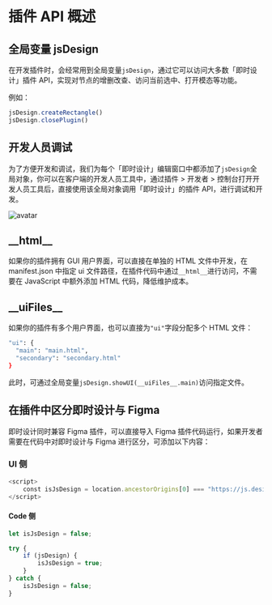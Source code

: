 # 插件 API 概述

## 全局变量 jsDesign

在开发插件时，会经常用到全局变量`jsDesign`，通过它可以访问大多数「即时设计」插件 API，实现对节点的增删改查、访问当前选中、打开模态等功能。

例如：

```TypeScript
jsDesign.createRectangle()
jsDesign.closePlugin()
```

## 开发人员调试

为了方便开发和调试，我们为每个「即时设计」编辑窗口中都添加了`jsDesign`全局对象，你可以在客户端的开发人员工具中，通过插件 > 开发者 > 控制台打开开发人员工具后，直接使用该全局对象调用「即时设计」的插件 API，进行调试和开发。

![avatar](https://img.js.design/assets/developer-doc/plugin/images/Developement/devtools.png)

## \_\_html\_\_

如果你的插件拥有 GUI 用户界面，可以直接在单独的 HTML 文件中开发，在 manifest.json 中指定 ui 文件路径，在插件代码中通过`__html__`进行访问，不需要在 JavaScript 中额外添加 HTML 代码，降低维护成本。

## \_\_uiFiles\_\_

如果你的插件有多个用户界面，也可以直接为`"ui"`字段分配多个 HTML 文件：

```Bash
"ui": {
  "main": "main.html",
  "secondary": "secondary.html"
}
```

此时，可通过全局变量`jsDesign.showUI(__uiFiles__.main)`访问指定文件。



## 在插件中区分即时设计与 Figma

即时设计同时兼容 Figma 插件，可以直接导入 Figma 插件代码运行，如果开发者需要在代码中对即时设计与 Figma 进行区分，可添加以下内容：

### UI 侧

```JavaScript
<script>
    const isJsDesign = location.ancestorOrigins[0] === "https://js.design";
</script>
```

#### Code 侧

```TypeScript
let isJsDesign = false;

try {
    if (jsDesign) {
        isJsDesign = true;
    }
} catch {
    isJsDesign = false;
}
```